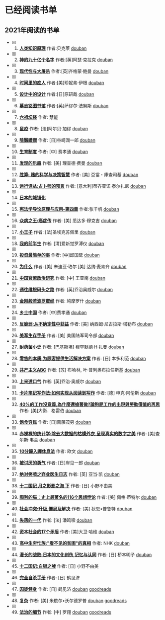 # 已经阅读书单

## 2021年阅读的书单
- [x] 1. **[人类知识原理](./book/2021/人类知识原理.md)**  作者:贝克莱 [douban](https://book.douban.com/subject/4882100/)
- [x] 2. **[神的九十亿个名字](./book/2021/神的九十亿个名字.md)**  作者:\[英\]阿瑟·克拉克 [douban](https://book.douban.com/subject/20470849/)
- [x] 3. **[现代性与大屠杀](./book/2021/现代性与大屠杀.md)**  作者:\[英\]齐格蒙·鲍曼 [douban](https://book.douban.com/subject/6006691/)
- [x] 4. **[时间里的痴人](./book/2021/时间里的痴人.md)**  作者:\[美\]珍妮弗·伊根 [douban](https://book.douban.com/subject/30403403/)
- [x] 5. **[设计中的设计](./book/2021/设计中的设计.md)**  作者:\[日\]原研哉 [douban](https://book.douban.com/subject/1941558/)
- [x] 6. **[墓志铭图书馆](./book/2021/墓志铭图书馆.md)**  作者:\[英\]萨缪尔·法努斯 [douban](https://book.douban.com/subject/34461222/)
- [x] 7. **[六祖坛经](./book/2021/六祖坛经.md)**  作者: 慧能
- [x] 8. **[鼠疫](./book/2021/鼠疫.md)**  作者: \[法\]阿尔贝·加缪 [douban](https://book.douban.com/subject/24257229/)
- [x] 9. **[陰翳禮讃](./book/2021/陰翳禮讃.md)**  作者: \[日\]谷崎潤一郎 [douban](https://book.douban.com/subject/4151117/)
- [x] 10. **[生育制度](./book/2021/生育制度.md)**  作者: \[中\] 费孝通 [douban](https://book.douban.com/subject/1661440/)
- [x] 11. **[发现的乐趣](./book/2021/发现的乐趣.md)**  作者: \[美\] 理查德·费曼 [douban](https://book.douban.com/subject/26776967/)
- [x] 12. **[胜算: 赌的科学与决策智慧](./book/2021/胜算-赌的科学与决策智慧.md)**  作者: \[美\] 亞當・庫查司基 [douban](https://book.douban.com/subject/34886341/)
- [x] 13. **[远行译丛:占卜师的预言](./book/2021/远行译丛-占卜师的预言.md)**  作者: \[意大利\]蒂齐亚诺·泰尔扎尼 [douban](https://book.douban.com/subject/30376519/)
- [x] 14. **[日本的城镇化](./book/2021/日本的城镇化.md)**
- [x] 15. **[宪法学导论原理与应用-第四章](./book/2021/宪法学导论原理与应用-第四章.md)** 作者:张千帆 [douban](https://book.douban.com/subject/25918941/)
- [x] 16. **[众病之王:癌症传](./book/2021/众病之王-癌症传.md)** 作者: \[美\] 悉达多·穆克吉 [douban](https://book.douban.com/subject/20507206/)
- [x] 17. **[小王子](./book/2021/小王子.md)**  作者: \[法\]圣埃克苏佩里 [douban](https://book.douban.com/subject/1084336/)
- [x] 18. **[我的前半生](./book/2021/我的前半生.md)**  作者: \[清\]爱新觉罗溥仪 [douban](https://book.douban.com/subject/1950993/)
- [x] 19. **[投资最简单的事](./book/2021/投资最简单的事.md)**  作者: \[中\]邱国鹭 [douban](https://book.douban.com/subject/26163553/)
- [x] 20. **[为什么](./book/2021/为什么.md)**  作者: \[美\] 朱迪亚·珀尔 \[美\] 达纳·麦肯齐 [douban](https://book.douban.com/subject/33438811/)
- [x] 21. **[中国官僚政治研究](./book/2021/中国官僚政治研究.md)**  作者: \[中\] 王亚南 [douban](https://book.douban.com/subject/6003649/)
- [x] 22. **[通往维根码头之路](./book/2021/通往维根码头之路.md)**  作者: \[英\]乔治奥威尔 [douban](https://book.douban.com/subject/26587222/)
- [x] 23. **[金刚般若波罗蜜经](./book/2021/金刚般若波罗蜜经.md)**  作者: 鸠摩罗什 [douban](https://book.douban.com/subject/2076623/)
- [x] 24. **[乡土中国](./book/2021/乡土中国.md)**  作者: \[中\]费孝通 [douban](https://book.douban.com/subject/25962820/)
- [x] 25. **[反脆弱:从不确定性中获益](./book/2021/反脆弱-从不确定性中获益.md)**  作者:  \[美\] 纳西姆·尼古拉斯·塔勒布 [douban](https://book.douban.com/subject/25782902/)
- [x] 26. **[美军生存手册](./book/2021/美军生存手册.md)**  作者: \[美\] 美国陆军司令部  [douban](https://book.douban.com/subject/25782902/)
- [x] 27. **[耐药菌小史](./book/2021/耐药菌小史.md)**  作者: \[巴基斯坦\] 穆罕默德·H·扎曼  [douban](https://book.douban.com/subject/35430430/)
- [x] 28. **[零售的本质:为顾客提供生活解决方案](./book/2021/零售的本质-为顾客提供生活解决方案.md)**  作者: \[日\] 本多利范  [douban](https://book.douban.com/subject/33414367/)
- [x] 29. **[共产主义ABC](./book/2021/共产主义ABC.md)**  作者: \[苏\] 布哈林, 叶·普列奥布拉任斯基  [douban](https://book.douban.com/subject/2304054/)
- [x] 30. **[上来透口气](./book/2021/上来透口气.md)**  作者: \[英\]乔治·奥威尔 [douban](https://book.douban.com/subject/3277484/)
- [x] 31. **[卡片笔记写作法:如何实现从阅读到写作](./book/2021/卡片笔记写作法-如何实现从阅读到写作.md)**  作者:  [德] 申克·阿伦斯 [douban](https://book.douban.com/subject/35503571/)
- [x] 32. **[40%的工作沒意義,為什麼還搶著做?論狗屁工作的出現與勞動價值的再思](./book/2021/狗屁工作.md)**  作者:  [美]大衛．格雷伯 [douban](https://book.douban.com/subject/30437833/)
- [x] 33. **[饱食穷民](./book/2021/饱食穷民.md)**  作者: \[日\]斋藤茂男 [douban](https://book.douban.com/subject/34895571/)
- [x] 34. **[赤裸裸的统计学:除去大数据的枯燥外衣,呈现真实的数字之美](./book/2021/赤裸裸的统计学.md)**  作者: [美]查尔斯·韦兰 [douban](https://book.douban.com/subject/25717380/)
- [x] 35. **[10分鐘入禪休息法](./book/2021/10分鐘入禪休息法.md)**  作者: 欧文 [douban](https://book.douban.com/subject/35130598/)
- [x] 36. **[被讨厌的勇气](./book/2021/被讨厌的勇气.md)**  作者: \[日\]岸见一郎 [douban](https://book.douban.com/subject/26369699/)
- [x] 37. **[绝对笑喷之弃业医生日志](./book/2021/绝对笑喷之弃业医生日志.md)** 作者: \[英\] 亚当·凯 [douban](https://book.douban.com/subject/30293663/)
- [x] 38. **[十二国记 月之影影之海 下](./book/2021/十二国记月之影影之海下.md)** 作者: \[日\] 小野不由美
- [x] 39. **[图利的猫：史上最著名的116个思想悖论](./book/2021/图利的猫-史上最著名的116个思想悖论.md)** 作者: \[美\] 佩格·蒂特尔 [douban](https://book.douban.com/subject/10830567/)
- [x] 40. **[社会冲突:升级,僵局及解决](./book/2021/社会冲突-升级僵局及解决.md)** 作者: \[美\] 狄恩•普鲁特 [douban](https://book.douban.com/subject/24522665/)
- [x] 41. **[失落的一代](./book/2021/失落的一代.md)** 作者: \[法\] 潘鸣啸 [douban](https://web.archive.org/web/20150531023028/https://book.douban.com/subject/4218731/)
- [x] 42. **[资本社会的17个矛盾](./book/2021/资本社会的17个矛盾.md)** 作者: \[美\]大卫·哈维 [douban](https://book.douban.com/subject/26884338/)
- [x] 43. **[高中生穷忙族:"看不见的贫困"的真相](./book/2021/高中生穷忙族-看不见的贫困的真相.md)** 作者: NHK [douban](https://book.douban.com/subject/35523878/)
- [x] 44. **[漫长的战败:日本的文化创伤,记忆与认同](./book/2021/漫长的战败-日本的文化创伤-记忆与认同.md)** 作者: \[日\] 桥本明子 [douban](https://book.douban.com/subject/34434691/)
- [x] 45. **[十二国记:白银之墟](./book/2021/十二国记-白银之墟.md)** 作者: \[日\] 小野不由美
- [x] 46. **[完全自杀手册](./book/2021/完全自杀手册.md)** 作者: \[日\] 鹤见济
- [x] 47. **[囚徒健身](./book/2021/囚徒健身.md)** 作者: \[日\] 鹤见济 [douban](https://book.douban.com/subject/25717097/) [goodreads](https://www.goodreads.com/book/show/22829278)
- [x] 48. **[复杂](./book/2021/复杂.md)** 作者: \[美\] 米歇尔•沃尔德罗普 [douban](https://book.douban.com/subject/1030898/) [goodreads](https://www.goodreads.com/book/show/30289841)
- [x] 49. **[法治的细节](./book/2021/法治的细节.md)** 作者: \[中\] 罗翔 [douban](https://book.douban.com/subject/35635639/) [goodreads](https://www.goodreads.com/book/show/59719593-the-details-of-law)

